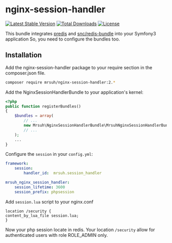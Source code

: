 # nginx-session-handler #

[![Latest Stable Version](https://poser.pugx.org/mrsuh/nginx-session-handler/v/stable)](https://packagist.org/packages/mrsuh/nginx-session-handler)
[![Total Downloads](https://poser.pugx.org/mrsuh/nginx-session-handler/downloads)](https://packagist.org/packages/mrsuh/nginx-session-handler)
[![License](https://poser.pugx.org/mrsuh/nginx-session-handler/license)](https://packagist.org/packages/mrsuh/nginx-session-handler)

This bundle integrates [predis](https://github.com/nrk/predis) and [snc/redis-bundle](https://github.com/snc/SncRedisBundle) into your Symfony3 application
So, you need to configure the bundles too.

## Installation ##

Add the nginx-session-handler package to your require section in the composer.json file.

```bash
composer require mrsuh/nginx-session-handler:2.*
```

Add the NginxSessionHandlerBundle to your application's kernel:

``` php
<?php
public function registerBundles()
{
    $bundles = array(
        // ...
        new Mrsuh\NginxSessionHandlerBundle\MrsuhNginxSessionHandlerBundle(),
        // ...
    );
    ...
}
```

Configure the `session`  in your `config.yml`:
```yaml
framework:
    session:
        handler_id:  mrsuh.session_handler

mrsuh_nginx_session_handler:
    session_lifetime: 3600
    session_prefix: phpsession

```

Add  `session.lua` script to your nginx.conf
```apacheconf
location /security {
content_by_lua_file session.lua;
}
```

Now your php session locate in redis. Your location `/security` allow for authenticated users with role ROLE_ADMIN only.